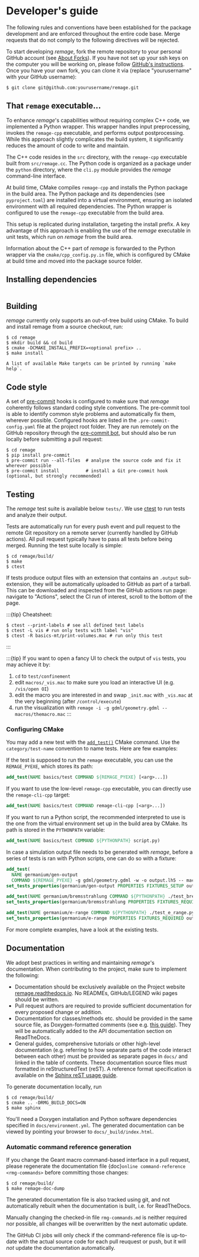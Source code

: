 # Developer's guide

The following rules and conventions have been established for the package
development and are enforced throughout the entire code base. Merge requests
that do not comply to the following directives will be rejected.

To start developing _remage_, fork the remote repository to your personal GitHub
account (see
[About Forks](https://docs.github.com/en/pull-requests/collaborating-with-pull-requests/working-with-forks/about-forks)).
If you have not set up your ssh keys on the computer you will be working on,
please follow
[GitHub's instructions](https://docs.github.com/en/authentication/connecting-to-github-with-ssh/generating-a-new-ssh-key-and-adding-it-to-the-ssh-agent).
Once you have your own fork, you can clone it via (replace "yourusername" with
your GitHub username):

```console
$ git clone git@github.com:yourusername/remage.git
```

## That `remage` executable...

To enhance _remage_'s capabilities without requiring complex C++ code, we
implemented a Python wrapper. This wrapper handles input preprocessing, invokes
the `remage-cpp` executable, and performs output postprocessing. While this
approach slightly complicates the build system, it significantly reduces the
amount of code to write and maintain.

The C++ code resides in the `src` directory, with the `remage-cpp` executable
built from `src/remage.cc`. The Python code is organized as a package under the
`python` directory, where the `cli.py` module provides the _remage_ command-line
interface.

At build time, CMake compiles `remage-cpp` and installs the Python package in
the build area. The Python package and its dependencies (see `pyproject.toml`)
are installed into a virtual environment, ensuring an isolated environment with
all required dependencies. The Python wrapper is configured to use the
`remage-cpp` executable from the build area.

This setup is replicated during installation, targeting the install prefix. A
key advantage of this approach is enabling the use of the _remage_ executable in
unit tests, which run on _remage_ from the build area.

Information about the C++ part of _remage_ is forwarded to the Python wrapper
via the `cmake/cpp_config.py.in` file, which is configured by CMake at build
time and moved into the package source folder.

## Installing dependencies

```{include} _dependencies.md

```

## Building

_remage_ currently only supports an out-of-tree build using CMake. To build and
install remage from a source checkout, run:

```console
$ cd remage
$ mkdir build && cd build
$ cmake -DCMAKE_INSTALL_PREFIX=<optional prefix> ..
$ make install
```

```{tip}
A list of available Make targets can be printed by running `make help`.
```

## Code style

A set of [pre-commit](https://pre-commit.com) hooks is configured to make sure
that _remage_ coherently follows standard coding style conventions. The
pre-commit tool is able to identify common style problems and automatically fix
them, wherever possible. Configured hooks are listed in the
`.pre-commit-config.yaml` file at the project root folder. They are run remotely
on the GitHub repository through the [pre-commit bot](https://pre-commit.ci),
but should also be run locally before submitting a pull request:

```console
$ cd remage
$ pip install pre-commit
$ pre-commit run --all-files  # analyse the source code and fix it wherever possible
$ pre-commit install          # install a Git pre-commit hook (optional, but strongly recommended)
```

## Testing

The _remage_ test suite is available below `tests/`. We use
[ctest](https://cmake.org/cmake/help/book/mastering-cmake/chapter/Testing%20With%20CMake%20and%20CTest.html)
to run tests and analyze their output.

Tests are automatically run for every push event and pull request to the remote
Git repository on a remote server (currently handled by GitHub actions). All
pull request typically have to pass all tests before being merged. Running the
test suite locally is simple:

```console
$ cd remage/build/
$ make
$ ctest
```

If tests produce output files with an extension that contains an `.output`
sub-extension, they will be automatically uploaded to GitHub as part of a
tarball. This can be downloaded and inspected from the GitHub actions run page:
navigate to "Actions", select the CI run of interest, scroll to the bottom of
the page.

:::{tip} Cheatsheet:

```console
$ ctest --print-labels # see all defined test labels
$ ctest -L vis # run only tests with label "vis"
$ ctest -R basics-mt/print-volumes.mac # run only this test
```

:::

:::{tip}
If you want to open a fancy UI to check the output of `vis` tests, you may
achieve it by:

1. `cd` to `test/confinement`
1. edit `macros/_vis.mac` to make sure you load an interactive UI (e.g.
   `/vis/open OI`)
1. edit the macro you are interested in and swap `_init.mac` with `_vis.mac` at
   the very beginning (after `/control/execute`)
1. run the visualization with
   `remage -i -g gdml/geometry.gdml -- macros/themacro.mac`
   :::

### Configuring CMake

You may add a new test with the
[`add_test()`](https://cmake.org/cmake/help/latest/command/add_test.html) CMake
command. Use the `category/test-name` convention to name tests. Here are few
examples:

If the test is supposed to run the `remage` executable, you can use the
`REMAGE_PYEXE`, which stores its path:

```cmake
add_test(NAME basics/test COMMAND ${REMAGE_PYEXE} [<arg>...])
```

If you want to use the low-level `remage-cpp` executable, you can directly use
the `remage-cli-cpp` target:

```cmake
add_test(NAME basics/test COMMAND remage-cli-cpp [<arg>...])
```

If you want to run a Python script, the recommended interpreted to use is the
one from the virtual environment set up in the build area by CMake. Its path is
stored in the `PYTHONPATH` variable:

```cmake
add_test(NAME basics/test COMMAND ${PYTHONPATH} script.py)
```

In case a simulation output file needs to be generated with _remage_, before a
series of tests is ran with Python scripts, one can do so with a fixture:

```cmake
add_test(
  NAME germanium/gen-output
  COMMAND ${REMAGE_PYEXE} -g gdml/geometry.gdml -w -o output.lh5 -- macros/run.mac)
set_tests_properties(germanium/gen-output PROPERTIES FIXTURES_SETUP output-fixture)

add_test(NAME germanium/bremsstrahlung COMMAND ${PYTHONPATH} ./test_brem.py)
set_tests_properties(germanium/bremsstrahlung PROPERTIES FIXTURES_REQUIRED output-fixture)

add_test(NAME germanium/e-range COMMAND ${PYTHONPATH} ./test_e_range.py)
set_tests_properties(germanium/e-range PROPERTIES FIXTURES_REQUIRED output-fixture)
```

For more complete examples, have a look at the existing tests.

## Documentation

We adopt best practices in writing and maintaining _remage_'s documentation.
When contributing to the project, make sure to implement the following:

- Documentation should be exclusively available on the Project website
  [remage.readthedocs.io](https://remage.readthedocs.io). No READMEs,
  GitHub/LEGEND wiki pages should be written.
- Pull request authors are required to provide sufficient documentation for
  every proposed change or addition.
- Documentation for classes/methods etc. should be provided in the same source
  file, as Doxygen-formatted comments (see e.g.
  [this guide](https://www.doxygen.nl/manual/docblocks.html)). They will be
  automatically added to the API documentation section on ReadTheDocs.
- General guides, comprehensive tutorials or other high-level documentation
  (e.g. referring to how separate parts of the code interact between each other)
  must be provided as separate pages in `docs/` and linked in the table of
  contents. These documentation source files must formatted in reStructuredText
  (reST). A reference format specification is available on the
  [Sphinx reST usage guide](https://www.sphinx-doc.org/en/master/usage/restructuredtext/index.html).

To generate documentation locally, run

```console
$ cd remage/build/
$ cmake .. -DRMG_BUILD_DOCS=ON
$ make sphinx
```

You'll need a Doxygen installation and Python software dependencies specified in
`docs/environment.yml`. The generated documentation can be viewed by pointing
your browser to `docs/_build/index.html`.

### Automatic command reference generation

If you change the Geant macro command-based interface in a pull request, please
regenerate the documentation file {doc}`online command-reference <rmg-commands>`
before committing those changes:

```console
$ cd remage/build/
$ make remage-doc-dump
```

The generated documentation file is also tracked using git, and not
automatically rebuilt when the documentation is built, i.e. for ReadTheDocs.

Manually changing the checked-in file `rmg-commands.md` is neither required nor
possible, all changes will be overwritten by the next automatic update.

The GitHub CI jobs will only check if the command-reference file is up-to-date
with the actual source code for each pull reuquest or push, but it will _not_
update the documentation automatically.
